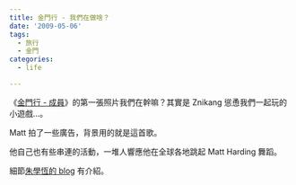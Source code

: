 ```yaml
---
title: 金門行 - 我們在做啥？
date: '2009-05-06'
tags:
  - 旅行
  - 金門
categories:
  - life

---
```

《[金門行 - 成員](http://yurenju.blogspot.com/2009/05/2009.html)》的第一張照片我們在幹嘛？其實是 Znikang 慫恿我們一起玩的小遊戲…。  
  
  
  
Matt 拍了一些廣告，背景用的就是這首歌。  
  
  
  
他自己也有些串連的活動，一堆人響應他在全球各地跳起 Matt Harding 舞蹈。  
  
  
細節[朱學恆的 blog](http://blogs.myoops.org/lucifer.php/2008/08/03/astupidthing) 有介紹。